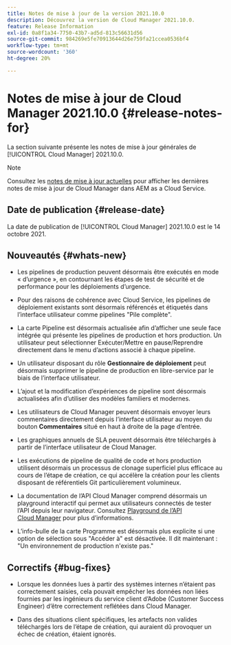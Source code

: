 ```yaml
---
title: Notes de mise à jour de la version 2021.10.0
description: Découvrez la version de Cloud Manager 2021.10.0.
feature: Release Information
exl-id: 0a8f1a34-7750-43b7-ad5d-813c56631d56
source-git-commit: 984269e5fe70913644d26e759fa21ccea0536bf4
workflow-type: tm+mt
source-wordcount: '360'
ht-degree: 20%

---
```


# Notes de mise à jour de Cloud Manager 2021.10.0 {#release-notes-for}

La section suivante présente les notes de mise à jour générales de [!UICONTROL Cloud Manager] 2021.10.0.

>[!NOTE]
>Consultez les [notes de mise à jour actuelles](https://experienceleague.adobe.com/fr/docs/experience-manager-cloud-service/content/release-notes/cloud-manager/current#getting-access) pour afficher les dernières notes de mise à jour de Cloud Manager dans AEM as a Cloud Service.

## Date de publication {#release-date}

La date de publication de [!UICONTROL Cloud Manager] 2021.10.0 est le 14 octobre 2021.

## Nouveautés {#whats-new}

* Les pipelines de production peuvent désormais être exécutés en mode « d’urgence », en contournant les étapes de test de sécurité et de performance pour les déploiements d’urgence.

* Pour des raisons de cohérence avec Cloud Service, les pipelines de déploiement existants sont désormais référencés et étiquetés dans l’interface utilisateur comme pipelines &quot;Pile complète&quot;.

* La carte Pipeline est désormais actualisée afin d’afficher une seule face intégrée qui présente les pipelines de production et hors production. Un utilisateur peut sélectionner Exécuter/Mettre en pause/Reprendre directement dans le menu d’actions associé à chaque pipeline.

* Un utilisateur disposant du rôle **Gestionnaire de déploiement** peut désormais supprimer le pipeline de production en libre-service par le biais de l’interface utilisateur.

* L’ajout et la modification d’expériences de pipeline sont désormais actualisées afin d’utiliser des modèles familiers et modernes.

* Les utilisateurs de Cloud Manager peuvent désormais envoyer leurs commentaires directement depuis l’interface utilisateur au moyen du bouton **Commentaires** situé en haut à droite de la page d’entrée.

* Les graphiques annuels de SLA peuvent désormais être téléchargés à partir de l’interface utilisateur de Cloud Manager.

* Les exécutions de pipeline de qualité de code et hors production utilisent désormais un processus de clonage superficiel plus efficace au cours de l’étape de création, ce qui accélère la création pour les clients disposant de référentiels Git particulièrement volumineux.

* La documentation de l’API Cloud Manager comprend désormais un playground interactif qui permet aux utilisateurs connectés de tester l’API depuis leur navigateur. Consultez [Playground de l’API Cloud Manager](https://developer.adobe.com/experience-cloud/cloud-manager/reference/playground/) pour plus d’informations.

* L’info-bulle de la carte Programme est désormais plus explicite si une option de sélection sous &quot;Accéder à&quot; est désactivée. Il dit maintenant : &quot;Un environnement de production n&#39;existe pas.&quot;


## Correctifs {#bug-fixes}

* Lorsque les données lues à partir des systèmes internes n’étaient pas correctement saisies, cela pouvait empêcher les données non liées fournies par les ingénieurs du service client d’Adobe (Customer Success Engineer) d’être correctement reflétées dans Cloud Manager.

* Dans des situations client spécifiques, les artefacts non valides téléchargés lors de l’étape de création, qui auraient dû provoquer un échec de création, étaient ignorés.
